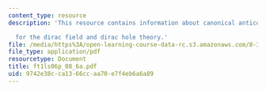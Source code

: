 ```yaml
---
content_type: resource
description: 'This resource contains information about canonical anticommutation relations

  for the dirac field and dirac hole theory.'
file: /media/https%3A/open-learning-course-data-rc.s3.amazonaws.com/8-323-relativistic-quantum-field-theory-i-spring-2008/9742e38cca1366ccaa70e7f4eb6a6a89_ft1ls06p_08_6a.pdf
file_type: application/pdf
resourcetype: Document
title: ft1ls06p_08_6a.pdf
uid: 9742e38c-ca13-66cc-aa70-e7f4eb6a6a89
---
```

